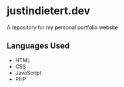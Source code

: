 # justindietert.dev
A repository for my personal portfolio website

## Languages Used
- HTML
- CSS
- JavaScript
- PHP